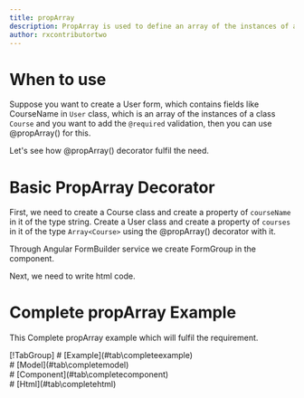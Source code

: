 ```yaml
---
title: propArray
description: PropArray is used to define an array of the instances of a class.
author: rxcontributortwo
---
```


# When to use
Suppose you want to create a User form, which contains fields like CourseName in `User` class,
 which is an array of the instances of a class `Course` and you want to add the `@required` validation, then you can use @propArray() for this.

Let's see how @propArray() decorator fulfil the need.

# Basic PropArray Decorator
First, we need to create a Course class and create a property of `courseName` in it of the type string. Create a User class and create a property of `courses` in it of the type `Array<Course>` using the @propArray() decorator with it.

<div component="app-code" class='showHideElement' key="propArray-add-model"></div> 
</data-scope>

Through Angular FormBuilder service we create FormGroup in the component.

<div component="app-code" class='showHideElement' key="propArray-add-component"></div> 
Next, we need to write html code.
<div component="app-code" class='showHideElement' key="propArray-add-html"></div> 
<div component="app-propArray-add" title="propArray Decorator for add Example"></div>

# Complete propArray Example

This Complete propArray example which will fulfil the requirement.

<div component="app-tabs" key="complete"></div>
[!TabGroup]
# [Example](#tab\completeexample)
<div component="app-propArray-complete"></div>
# [Model](#tab\completemodel)
<div component="app-code" class='showHideElement' key="propArray-complete-model"></div> 
</data-scope>
# [Component](#tab\completecomponent)
<div component="app-code" class='showHideElement' key="propArray-complete-component"></div> 
# [Html](#tab\completehtml)
<div component="app-code" class='showHideElement' key="propArray-complete-html"></div> 
